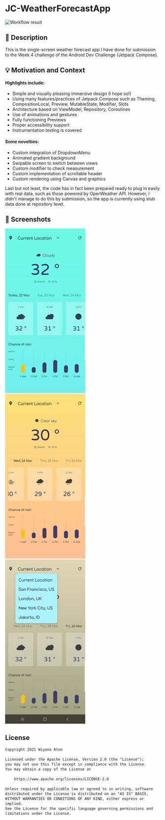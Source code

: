 # JC-WeatherForecastApp

![Workflow result](https://github.com/wiyonoaten/ADC-JC-Wk4WeatherForecastApp/workflows/Check/badge.svg)


## :scroll: Description

This is the single-screen weather forecast app I have done for submission to the Week 4 challenge of the Android Dev Challenge (Jetpack Compose).

## :bulb: Motivation and Context

#### Highlights include:
* Simple and visually pleasing immersive design (I hope so!)
* Using many features/practices of Jetpack Compose such as Theming, CompositionLocal, Preview, MutableState, Modifier, Slots
* Architecture based on ViewModel, Repository, Coroutines
* Use of animations and gestures
* Fully functioning Previews
* Proper accessibility support
* Instrumentation testing is covered

#### Some novelties:
* Custom integration of DropdownMenu
* Animated gradient background
* Swipable screen to switch between views
* Custom modifier to check measurement
* Custom implementation of scrollable header
* Custom rendering using Canvas and graphics

Last but not least, the code has in fact been prepared ready to plug in easily with real data, such as those powered by OpenWeather API. However, I didn't manage to do this by submission, so the app is currently using stub data done at repository level.

## :camera_flash: Screenshots
<!-- You can add more screenshots here if you like -->
<img src="/results/screenshot_1.png" width="260">&emsp;<img src="/results/screenshot_2.png" width="260">&emsp;<img src="/results/screenshot_3.png" width="260">

## License
```
Copyright 2021 Wiyono Aten

Licensed under the Apache License, Version 2.0 (the "License");
you may not use this file except in compliance with the License.
You may obtain a copy of the License at

    https://www.apache.org/licenses/LICENSE-2.0

Unless required by applicable law or agreed to in writing, software
distributed under the License is distributed on an "AS IS" BASIS,
WITHOUT WARRANTIES OR CONDITIONS OF ANY KIND, either express or implied.
See the License for the specific language governing permissions and
limitations under the License.
```
